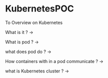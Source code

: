 # KubernetesPOC
To Overview on Kubernetes

What is it ? ->

What is pod ? ->

what does pod do ? ->

How containers with in a pod communicate ? -> 

what is Kubernetes cluster ? -> 
